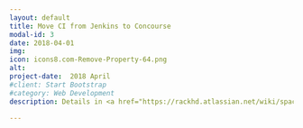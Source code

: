```yaml
---
layout: default
title: Move CI from Jenkins to Concourse
modal-id: 3
date: 2018-04-01
img: 
icon: icons8.com-Remove-Property-64.png 
alt: 
project-date:  2018 April
#client: Start Bootstrap
#category: Web Development
description: Details in <a href="https://rackhd.atlassian.net/wiki/spaces/RAC1/pages/162889729/RAC-6719+RackHD+201804+Toolchain+Upgrade+in+Release"></a>

---
```

